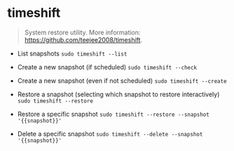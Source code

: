 # timeshift
> System restore utility.
> More information: <https://github.com/teejee2008/timeshift>.

- List snapshots
`sudo timeshift --list`

- Create a new snapshot (if scheduled)
`sudo timeshift --check`

- Create a new snapshot (even if not scheduled)
`sudo timeshift --create`

- Restore a snapshot (selecting which snapshot to restore interactively)
`sudo timeshift --restore`

- Restore a specific snapshot
`sudo timeshift --restore --snapshot '{{snapshot}}'`

- Delete a specific snapshot
`sudo timeshift --delete --snapshot '{{snapshot}}'`

